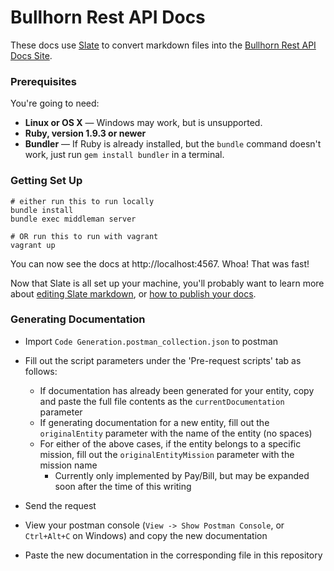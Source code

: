 # Bullhorn Rest API Docs

These docs use [Slate](https://github.com/tripit/slate) to convert markdown files into the
 [Bullhorn Rest API Docs Site](http://bullhorn.github.io/rest-api-docs). 

### Prerequisites

You're going to need:

 - **Linux or OS X** — Windows may work, but is unsupported.
 - **Ruby, version 1.9.3 or newer**
 - **Bundler** — If Ruby is already installed, but the `bundle` command doesn't work, just run `gem install bundler` in a terminal.

### Getting Set Up

```shell
# either run this to run locally
bundle install
bundle exec middleman server

# OR run this to run with vagrant
vagrant up
```

You can now see the docs at http://localhost:4567. Whoa! That was fast!

Now that Slate is all set up your machine, you'll probably want to learn more about
 [editing Slate markdown](https://github.com/tripit/slate/wiki/Markdown-Syntax), or
 [how to publish your docs](https://github.com/tripit/slate/wiki/Deploying-Slate).


### Generating Documentation

- Import `Code Generation.postman_collection.json` to postman

- Fill out the script parameters under the 'Pre-request scripts' tab as follows:
  - If documentation has already been generated for your entity, copy and paste the full file contents as the `currentDocumentation` parameter
  - If generating documentation for a new entity, fill out the `originalEntity` parameter with the name of the entity (no spaces)
  - For either of the above cases, if the entity belongs to a specific mission, fill out the `originalEntityMission` parameter with the mission name
    - Currently only implemented by Pay/Bill, but may be expanded soon after the time of this writing

- Send the request

- View your postman console (`View -> Show Postman Console`, or `Ctrl+Alt+C` on Windows) and copy the new documentation
- Paste the new documentation in the corresponding file in this repository
